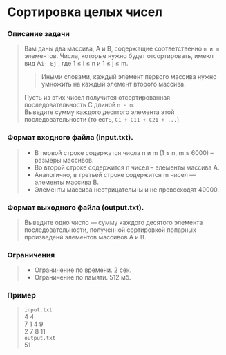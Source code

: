 # Сортировка целых чисел
### Описание задачи
> Вам даны два массива, A и B, содержащие соответственно `n и m` элементов.
Числа, которые нужно будет отсортировать, имеют вид A`i· Bj` , где 1 ≤ i ≤ n и 1 ≤ j ≤ m. 
>> Иными словами, каждый элемент первого массива нужно умножить
на каждый элемент второго массива.
> 
> Пусть из этих чисел получится отсортированная последовательность C длиной `n · m`.  
> Выведите сумму каждого десятого элемента этой последовательности (то
есть, `C1 + C11 + C21 + ...`).

### Формат входного файла (input.txt).
> - В первой строке содержатся числа n
и m (1 ≤ n, m ≤ 6000) – размеры массивов. 
> - Во второй строке содержится n чисел – элементы массива A. 
> - Аналогично, в третьей строке содержится m чисел — элементы массива B. 
> - Элементы массива неотрицательны и не
превосходят 40000.

### Формат выходного файла (output.txt). 
> Выведите одно число — сумму
каждого десятого элемента последовательности, полученной сортировкой
попарных произведенй элементов массивов A и B.

### Ограничения
> - Ограничение по времени. 2 сек.
> - Ограничение по памяти. 512 мб.

### Пример
>`input.txt`  
> 4 4  
> 7 1 4 9  
> 2 7 8 11  
`output.txt`  
> 51
